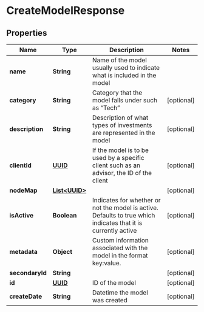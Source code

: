 
# CreateModelResponse

## Properties
Name | Type | Description | Notes
------------ | ------------- | ------------- | -------------
**name** | **String** | Name of the model usually used to indicate what is included in the model | 
**category** | **String** | Category that the model falls under such as “Tech” |  [optional]
**description** | **String** | Description of what types of investments are represented in the model |  [optional]
**clientId** | [**UUID**](UUID.md) | If the model is to be used by a specific client such as an advisor, the ID of the client |  [optional]
**nodeMap** | [**List&lt;UUID&gt;**](UUID.md) |  |  [optional]
**isActive** | **Boolean** | Indicates for whether or not the model is active. Defaults to true which indicates that it is currently active |  [optional]
**metadata** | **Object** | Custom information associated with the model in the format key:value. |  [optional]
**secondaryId** | **String** |  |  [optional]
**id** | [**UUID**](UUID.md) | ID of the model |  [optional]
**createDate** | **String** | Datetime the model was created |  [optional]



